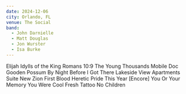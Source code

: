 ```yaml
---
date: 2024-12-06
city: Orlando, FL
venue: The Social
band:
  - John Darnielle
  - Matt Douglas
  - Jon Wurster
  - Isa Burke
---
```

Elijah
Idylls of the King
Romans 10:9
The Young Thousands
Mobile
Doc Gooden
Possum By Night
Before I Got There
Lakeside View Apartments Suite
New Zion
First Blood
Heretic Pride
This Year
[Encore]
You Or Your Memory
You Were Cool
Fresh Tattoo
No Children

